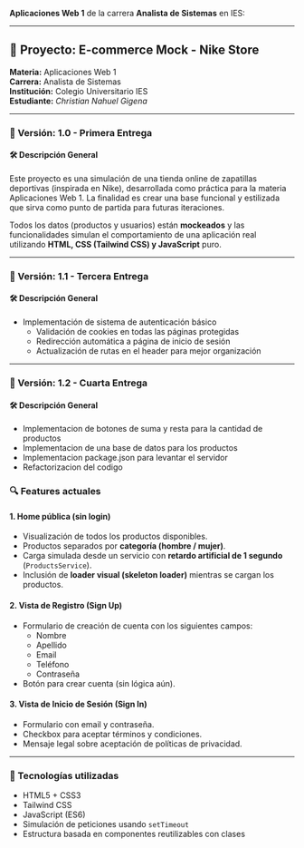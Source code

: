 **Aplicaciones Web 1** de la carrera **Analista de Sistemas** en IES:

---

## 📄 Proyecto: E-commerce Mock - Nike Store

**Materia:** Aplicaciones Web 1  
**Carrera:** Analista de Sistemas  
**Institución:** Colegio Universitario IES  
**Estudiante:** *Christian Nahuel Gigena*  

---

### 🧩 Versión: 1.0 - Primera Entrega

#### 🛠️ Descripción General

Este proyecto es una simulación de una tienda online de zapatillas deportivas (inspirada en Nike), desarrollada como práctica para la materia Aplicaciones Web 1. La finalidad es crear una base funcional y estilizada que sirva como punto de partida para futuras iteraciones.

Todos los datos (productos y usuarios) están **mockeados** y las funcionalidades simulan el comportamiento de una aplicación real utilizando **HTML, CSS (Tailwind CSS) y JavaScript** puro.

---

### 🧩 Versión: 1.1 - Tercera Entrega

#### 🛠️ Descripción General

- Implementación de sistema de autenticación básico
  - Validación de cookies en todas las páginas protegidas
  - Redirección automática a página de inicio de sesión
  - Actualización de rutas en el header para mejor organización

---
### 🧩 Versión: 1.2 - Cuarta Entrega

#### 🛠️ Descripción General

-  Implementacion de botones de suma y resta para la cantidad de productos
-  Implementacion de una base de datos para los productos
-  Implementacion package.json para levantar el servidor
-  Refactorizacion del codigo


### 🔍 Features actuales

#### 1. **Home pública (sin login)**
- Visualización de todos los productos disponibles.
- Productos separados por **categoría (hombre / mujer)**.
- Carga simulada desde un servicio con **retardo artificial de 1 segundo** (`ProductsService`).
- Inclusión de **loader visual (skeleton loader)** mientras se cargan los productos.

#### 2. **Vista de Registro (Sign Up)**
- Formulario de creación de cuenta con los siguientes campos:
  - Nombre
  - Apellido
  - Email
  - Teléfono
  - Contraseña
- Botón para crear cuenta (sin lógica aún).

#### 3. **Vista de Inicio de Sesión (Sign In)**
- Formulario con email y contraseña.
- Checkbox para aceptar términos y condiciones.
- Mensaje legal sobre aceptación de políticas de privacidad.

---

### 🧪 Tecnologías utilizadas
- HTML5 + CSS3
- Tailwind CSS
- JavaScript (ES6)
- Simulación de peticiones usando `setTimeout`
- Estructura basada en componentes reutilizables con clases